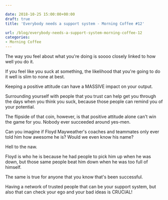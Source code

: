 ```yaml
---

date: 2018-10-25 15:00:00+00:00
draft: true
title: 'Everybody needs a support system - Morning Coffee #12'

url: /blog/everybody-needs-a-support-system-morning-coffee-12
categories:
- Morning Coffee
---
```




 


The way you feel about what you're doing is soooo closely linked to how well you do it.   

If you feel like you suck at something, the likelihood that you're going to do it well is slim to none at best.  

Keeping a positive attitude can have a MASSIVE impact on your output.  

Surrounding yourself with people that you trust can help get you through the days when you think you suck, because those people can remind you of your potential.  

The flipside of that coin, however, is that positive attitude alone can't win the game for you.  Nobody ever succeeded around yes-men.  

Can you imagine if Floyd Mayweather's coaches and teammates only ever told him how awesome he is? Would we even know his name?  

Hell to the naw.  

Floyd is who he is because he had people to pick him up when he was down, but those same people beat him down when he was too full of himself.  

The same is true for anyone that you know that's been successful.  

Having a network of trusted people that can be your support system, but also that can check your ego and your bad ideas is CRUCIAL!
